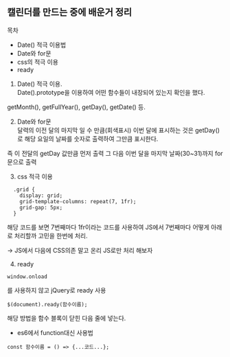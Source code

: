 ## 캘린더를 만드는 중에 배운거 정리

목차
- Date() 적극 이용법
- Date와 for문
- css의 적극 이용
- ready

1. Date() 적극 이용.  
Date().prototype을 이용하여 어떤 함수들이 내장되어 있는지 확인을 했다.  

getMonth(), getFullYear(), getDay(), getDate() 등.  


2. Date와 for문  
달력의 이전 달의 마지막 일 수 만큼(회색표시) 이번 달에 표시하는 것은 getDay()로 해당 요일의 날짜를 숫자로 출력하여 그만큼 표시한다.  

즉 이 전달의 getDay 값만큼 먼저 출력
그 다음 이번 달을 마지막 날짜(30~31)까지 for문으로 출력  

3. css 적극 이용  
```
  .grid {
    display: grid;
    grid-template-columns: repeat(7, 1fr);
    grid-gap: 5px;
  }
```  

해당 코드를 보면 7번째마다 1fr이라는 코드를 사용하여
JS에서 7번째마다 어떻게 아래로 처리할까 고민을 한번에 처리.  

-> JS에서 다음에 CSS의존 말고 온리 JS로만 처리 해보자  

4. ready  
```
window.onload
```
를 사용하지 않고 jQuery로 ready 사용  

```
$(document).ready(함수이름);
``` 
해당 방법을 함수 블록이 닫힌 다음 줄에 넣는다.  


+ es6에서 function대신 사용법  
```
const 함수이름 = () => {...코드...};
```  





